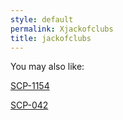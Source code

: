 ```yaml
---
style: default
permalink: Xjackofclubs
title: jackofclubs
---
```

You may also like:

[SCP-1154](http://scp-wiki.net/scp-1154)

[SCP-042](http://scp-wiki.net/scp-042)
